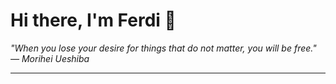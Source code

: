 <h1>Hi there, I'm Ferdi 👋</h1>

<p><em>
  "When you lose your desire for things that do not matter, you will be free." — Morihei Ueshiba
</em></p>

---
